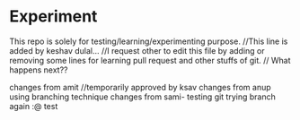 # Experiment
This repo is solely for testing/learning/experimenting purpose.
//This line is added by keshav dulal...
//I request other to edit this file by adding or removing some lines for learning pull request and other stuffs of git.
// What happens next??


changes from amit
//temporarily approved by ksav
changes from anup
using branching technique
changes from sami- testing git
trying branch again :@
test